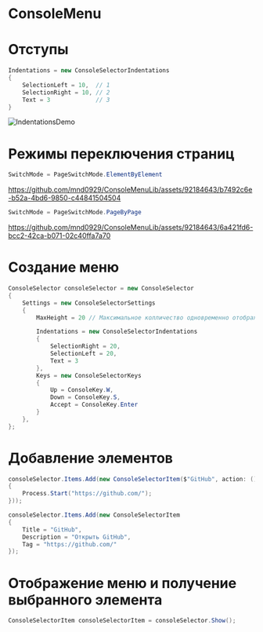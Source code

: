 # ConsoleMenu

# Отступы

```csharp
Indentations = new ConsoleSelectorIndentations
{
    SelectionLeft = 10,  // 1
    SelectionRight = 10, // 2
    Text = 3             // 3
}
```
![IndentationsDemo](https://github.com/mnd0929/ConsoleMenuLib/assets/92184643/7b63caf3-d53b-446b-8ea2-12783da66224)


# Режимы переключения страниц

```csharp
SwitchMode = PageSwitchMode.ElementByElement
```
https://github.com/mnd0929/ConsoleMenuLib/assets/92184643/b7492c6e-b52a-4bd6-9850-c44841504504

```csharp
SwitchMode = PageSwitchMode.PageByPage
```
https://github.com/mnd0929/ConsoleMenuLib/assets/92184643/6a421fd6-bcc2-42ca-b071-02c40ffa7a70

# Создание меню
```csharp
ConsoleSelector consoleSelector = new ConsoleSelector
{
    Settings = new ConsoleSelectorSettings
    {
        MaxHeight = 20 // Максимальное колличество одновременно отображаемых элементов на экране. (По умолчанию ображаются все элементы сразу)

        Indentations = new ConsoleSelectorIndentations
        {
            SelectionRight = 20,
            SelectionLeft = 20,
            Text = 3
        },
        Keys = new ConsoleSelectorKeys 
        {
            Up = ConsoleKey.W,
            Down = ConsoleKey.S,
            Accept = ConsoleKey.Enter
        }
    },
};
```


# Добавление элементов
```csharp
consoleSelector.Items.Add(new ConsoleSelectorItem($"GitHub", action: () =>
{
    Process.Start("https://github.com/");
}));
```
```csharp
consoleSelector.Items.Add(new ConsoleSelectorItem 
{
    Title = "GitHub",
    Description = "Открыть GitHub",
    Tag = "https://github.com/"
});
```


# Отображение меню и получение выбранного элемента
```csharp
ConsoleSelectorItem consoleSelectorItem = consoleSelector.Show();
```
